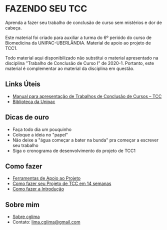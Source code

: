 # FAZENDO SEU TCC

 Aprenda a fazer seu trabalho de conclusão de curso sem mistérios e dor de cabeça.

 Este material foi criado para auxiliar a turma do 6º periódo do curso de Biomedicina da UNIPAC-UBERLÂNDIA.
 Material de apoio ao projeto de TCC1.

 Todo material aqui disponibilizado não substitui o material apresentado na disciplina "Trabalho de Conclusão de Curso I" de 2020-1.
 Portanto, este material é complementar ao material da disciplina em questão.
  
## Links Úteis

* [Manual para apresentação de Trabalhos de Conclusão de Cursos – TCC](http://biblioteca.site.unipac.br/wp-content/uploads/sites/16/2019/07/Manual_TCC-2017_ATUALIZADO.pdf)
* [Biblioteca da Unipac](http://biblioteca.site.unipac.br/)

## Dicas de ouro  

* Faça todo dia um pouquinho
* Coloque a ideia no "papel"
* Não deixe a "água começar a bater na bunda" pra começar a escrever seu trabalho
* Siga o cronograma de desenvolvimento do projeto de TCC1

## Como fazer

* [Ferramentas de Apoio ao Projeto](ferramentas-apoio.md)
* [Como fazer seu Projeto de TCC em 14 semanas](como-fazer-seu-projeto-de-tcc-em-14-semanas.md)
* [Como fazer a Introdução](como-fazer-a-introducao.md)
  
## Sobre mim

* [Sobre cglima](sobre-mim.md)
* Contato: lima.cglima@gmail.com
